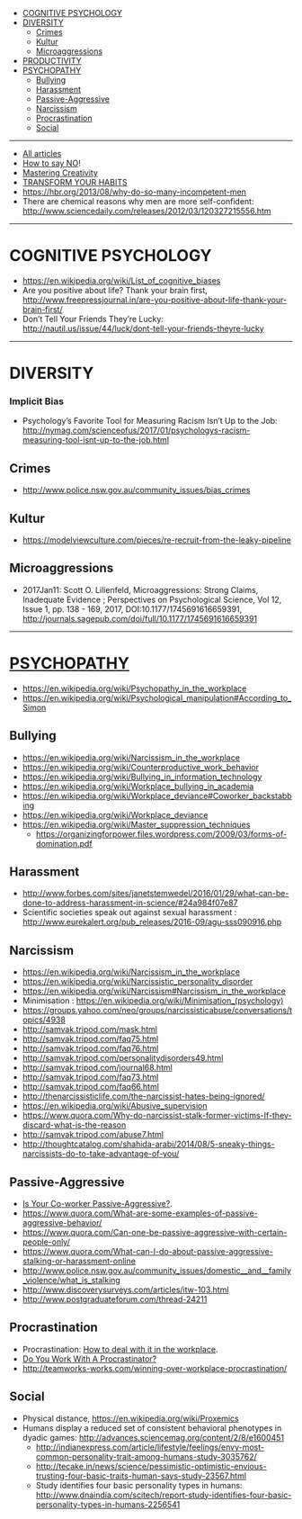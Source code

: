 + [COGNITIVE PSYCHOLOGY](#cognitive-psychology)
+ [DIVERSITY](#diversity)
    + [Crimes](#crimes)
    + [Kultur](#kultur)
    + [Microaggressions](#microaggressions)
+ [PRODUCTIVITY](#productivity)    
+ [PSYCHOPATHY](#psychopathy)
    + [Bullying](#bullying)
    + [Harassment](#harassment)
    + [Passive-Aggressive](#passive-aggressive)
    + [Narcissism](#narcissism)
    + [Procrastination](#procrastination)
    + [Social](#social)

----

+ [All articles](http://jamesclear.com/archives)
+ [How to say NO](http://jamesclear.com/how-to-say-no)!
+ [Mastering Creativity](http://jamesclear.com/wp-content/uploads/2014/10/creativity-v1.pdf)
+ [TRANSFORM YOUR HABITS](http://jamesclear.com/wp-content/uploads/2013/11/habits-v2.pdf)
+ https://hbr.org/2013/08/why-do-so-many-incompetent-men
+ There are chemical reasons why men are more self-confident: http://www.sciencedaily.com/releases/2012/03/120327215556.htm

----

# COGNITIVE PSYCHOLOGY
+ https://en.wikipedia.org/wiki/List_of_cognitive_biases
+ Are you positive about life? Thank your brain first, http://www.freepressjournal.in/are-you-positive-about-life-thank-your-brain-first/
+ Don’t Tell Your Friends They’re Lucky: http://nautil.us/issue/44/luck/dont-tell-your-friends-theyre-lucky

----

# DIVERSITY
### Implicit Bias
+ Psychology’s Favorite Tool for Measuring Racism Isn’t Up to the Job: http://nymag.com/scienceofus/2017/01/psychologys-racism-measuring-tool-isnt-up-to-the-job.html

## Crimes
+ http://www.police.nsw.gov.au/community_issues/bias_crimes

## Kultur
+ https://modelviewculture.com/pieces/re-recruit-from-the-leaky-pipeline

## Microaggressions
+ 2017Jan11: Scott O. Lilienfeld, Microaggressions: Strong Claims, Inadequate Evidence ; Perspectives on Psychological Science, Vol 12, Issue 1, pp. 138 - 169, 2017, DOI:10.1177/1745691616659391, http://journals.sagepub.com/doi/full/10.1177/1745691616659391

----

# [PSYCHOPATHY](https://en.wikipedia.org/wiki/Category:Psychopathy)

+ https://en.wikipedia.org/wiki/Psychopathy_in_the_workplace 
+ https://en.wikipedia.org/wiki/Psychological_manipulation#According_to_Simon

## Bullying
+ https://en.wikipedia.org/wiki/Narcissism_in_the_workplace
+ https://en.wikipedia.org/wiki/Counterproductive_work_behavior
+ https://en.wikipedia.org/wiki/Bullying_in_information_technology
+ https://en.wikipedia.org/wiki/Workplace_bullying_in_academia
+ https://en.wikipedia.org/wiki/Workplace_deviance#Coworker_backstabbing
+ https://en.wikipedia.org/wiki/Workplace_deviance
+ https://en.wikipedia.org/wiki/Master_suppression_techniques
    + https://organizingforpower.files.wordpress.com/2009/03/forms-of-domination.pdf

## Harassment
+ http://www.forbes.com/sites/janetstemwedel/2016/01/29/what-can-be-done-to-address-harassment-in-science/#24a984f07e87
+ Scientific societies speak out against sexual harassment : http://www.eurekalert.org/pub_releases/2016-09/agu-sss090916.php

## Narcissism
+ https://en.wikipedia.org/wiki/Narcissism_in_the_workplace
+ https://en.wikipedia.org/wiki/Narcissistic_personality_disorder
+ https://en.wikipedia.org/wiki/Narcissism#Narcissism_in_the_workplace
+ Minimisation : https://en.wikipedia.org/wiki/Minimisation_(psychology)
+ https://groups.yahoo.com/neo/groups/narcissisticabuse/conversations/topics/4938
+ http://samvak.tripod.com/mask.html
+ http://samvak.tripod.com/faq75.html
+ http://samvak.tripod.com/faq76.html
+ http://samvak.tripod.com/personalitydisorders49.html
+ http://samvak.tripod.com/journal68.html
+ http://samvak.tripod.com/faq73.html
+ http://samvak.tripod.com/faq66.html
+ http://thenarcissisticlife.com/the-narcissist-hates-being-ignored/
+ https://en.wikipedia.org/wiki/Abusive_supervision
+ https://www.quora.com/Why-do-narcissist-stalk-former-victims-If-they-discard-what-is-the-reason
+ http://samvak.tripod.com/abuse7.html
+ http://thoughtcatalog.com/shahida-arabi/2014/08/5-sneaky-things-narcissists-do-to-take-advantage-of-you/

## Passive-Aggressive
+ [Is Your Co-worker Passive-Aggressive?](http://workplacediva.blogspot.de/2011/07/is-your-co-worker-passive-aggressive.html).
+ https://www.quora.com/What-are-some-examples-of-passive-aggressive-behavior/
+ https://www.quora.com/Can-one-be-passive-aggressive-with-certain-people-only/
+ https://www.quora.com/What-can-I-do-about-passive-aggressive-stalking-or-harassment-online
+ http://www.police.nsw.gov.au/community_issues/domestic__and__family_violence/what_is_stalking
+ http://www.discoverysurveys.com/articles/itw-103.html
+ http://www.postgraduateforum.com/thread-24211

## Procrastination
+ Procrastination: [How to deal with it in the workplace](http://www.irishtimes.com/business/work/procrastination-how-to-deal-with-it-in-the-workplace-1.2374380).
+ [Do You Work With A Procrastinator?](http://workplacediva.blogspot.de/2011/12/do-you-work-with-procrastinator.html)
+ http://teamworks-works.com/winning-over-workplace-procrastination/

## Social
+ Physical distance, https://en.wikipedia.org/wiki/Proxemics
+ Humans display a reduced set of consistent behavioral phenotypes in dyadic games: http://advances.sciencemag.org/content/2/8/e1600451
    + http://indianexpress.com/article/lifestyle/feelings/envy-most-common-personality-trait-among-humans-study-3035762/
    + http://tecake.in/news/science/pessimistic-optimistic-envious-trusting-four-basic-traits-human-says-study-23567.html
    + Study identifies four basic personality types in humans: http://www.dnaindia.com/scitech/report-study-identifies-four-basic-personality-types-in-humans-2256541
    
